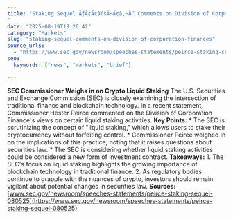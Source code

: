 ```yaml
---
title: "Staking Sequel ÃƒÂ¢Ã¢â€šÂ¬Ã¢â‚¬Å“ Comments on Division of Corporation FinanceÃƒÂ¢Ã¢â€šÂ¬Ã¢â€žÂ¢s Statement on Certain Liquid Staking Activities'"
date: "2025-08-19T18:26:42"
category: "Markets"
slug: "staking-sequel-comments-on-division-of-corporation-finances"
source_urls:
  - "https://www.sec.gov/newsroom/speeches-statements/peirce-staking-sequel-080525"
seo:
  keywords: ["news", "markets", "brief"]

---
```

**SEC Commissioner Weighs in on Crypto Liquid Staking**  The U.S. Securities and Exchange Commission (SEC) is closely examining the intersection of traditional finance and blockchain technology. In a recent statement, Commissioner Hester Peirce commented on the Division of Corporation Finance's views on certain liquid staking activities.  **Key Points:**  * The SEC is scrutinizing the concept of "liquid staking," which allows users to stake their cryptocurrency without forfeiting control. * Commissioner Peirce weighed in on the implications of this practice, noting that it raises questions about securities law. * The SEC is considering whether liquid staking activities could be considered a new form of investment contract.  **Takeaways:**  1. The SEC's focus on liquid staking highlights the growing importance of blockchain technology in traditional finance. 2. As regulatory bodies continue to grapple with the nuances of crypto, investors should remain vigilant about potential changes in securities law.  **Sources:** [www.sec.gov/newsroom/speeches-statements/peirce-staking-sequel-080525](https://www.sec.gov/newsroom/speeches-statements/peirce-staking-sequel-080525) 
